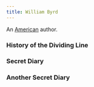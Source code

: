 ```yaml
---
title: William Byrd
---
```


An [American](../index.html) author.

### History of the Dividing Line

### Secret Diary

### Another Secret Diary
